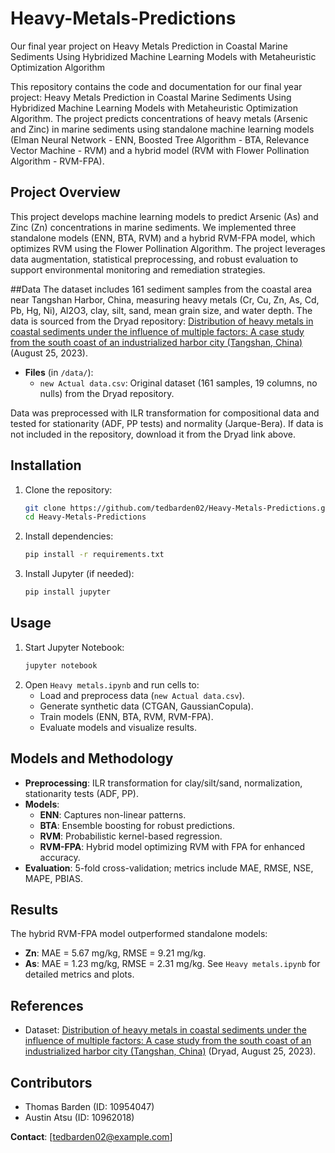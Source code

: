 # Heavy-Metals-Predictions
Our final year project on Heavy Metals Prediction in Coastal Marine Sediments Using Hybridized Machine Learning Models with Metaheuristic Optimization Algorithm

This repository contains the code and documentation for our final year project: Heavy Metals Prediction in Coastal Marine Sediments Using Hybridized Machine Learning Models with Metaheuristic Optimization Algorithm. The project predicts concentrations of heavy metals (Arsenic and Zinc) in marine sediments using standalone machine learning models (Elman Neural Network - ENN, Boosted Tree Algorithm - BTA, Relevance Vector Machine - RVM) and a hybrid model (RVM with Flower Pollination Algorithm - RVM-FPA).

## Project Overview
This project develops machine learning models to predict Arsenic (As) and Zinc (Zn) concentrations in marine sediments. We implemented three standalone models (ENN, BTA, RVM) and a hybrid RVM-FPA model, which optimizes RVM using the Flower Pollination Algorithm. The project leverages data augmentation, statistical preprocessing, and robust evaluation to support environmental monitoring and remediation strategies.

##Data
The dataset includes 161 sediment samples from the coastal area near Tangshan Harbor, China, measuring heavy metals (Cr, Cu, Zn, As, Cd, Pb, Hg, Ni), Al2O3, clay, silt, sand, mean grain size, and water depth. The data is sourced from the Dryad repository: [Distribution of heavy metals in coastal sediments under the influence of multiple factors: A case study from the south coast of an industrialized harbor city (Tangshan, China)](https://datadryad.org/stash/dataset/doi:10.5061/dryad.mkkwh7150) (August 25, 2023). 
- **Files** (in `/data/`):
  - `new Actual data.csv`: Original dataset (161 samples, 19 columns, no nulls) from the Dryad repository.
 
Data was preprocessed with ILR transformation for compositional data and tested for stationarity (ADF, PP tests) and normality (Jarque-Bera). If data is not included in the repository, download it from the Dryad link above.

## Installation
1. Clone the repository:
   ```bash
   git clone https://github.com/tedbarden02/Heavy-Metals-Predictions.git
   cd Heavy-Metals-Predictions
   ```
2. Install dependencies:
   ```bash
   pip install -r requirements.txt
   ```
3. Install Jupyter (if needed):
   ```bash
   pip install jupyter
   ```

## Usage
1. Start Jupyter Notebook:
   ```bash
   jupyter notebook
   ```
2. Open `Heavy metals.ipynb` and run cells to:
   - Load and preprocess data (`new Actual data.csv`).
   - Generate synthetic data (CTGAN, GaussianCopula).
   - Train models (ENN, BTA, RVM, RVM-FPA).
   - Evaluate models and visualize results.
  
## Models and Methodology
- **Preprocessing**: ILR transformation for clay/silt/sand, normalization, stationarity tests (ADF, PP).
- **Models**:
  - **ENN**: Captures non-linear patterns.
  - **BTA**: Ensemble boosting for robust predictions.
  - **RVM**: Probabilistic kernel-based regression.
  - **RVM-FPA**: Hybrid model optimizing RVM with FPA for enhanced accuracy.
- **Evaluation**: 5-fold cross-validation; metrics include MAE, RMSE, NSE, MAPE, PBIAS.

## Results
The hybrid RVM-FPA model outperformed standalone models:
- **Zn**: MAE = 5.67 mg/kg, RMSE = 9.21 mg/kg.
- **As**: MAE = 1.23 mg/kg, RMSE = 2.31 mg/kg.
See `Heavy metals.ipynb` for detailed metrics and plots.


## References
- Dataset: [Distribution of heavy metals in coastal sediments under the influence of multiple factors: A case study from the south coast of an industrialized harbor city (Tangshan, China)](https://datadryad.org/stash/dataset/doi:10.5061/dryad.mkkwh7150) (Dryad, August 25, 2023).

## Contributors
- Thomas Barden (ID: 10954047)
- Austin Atsu (ID: 10962018)

**Contact**: [tedbarden02@example.com]
